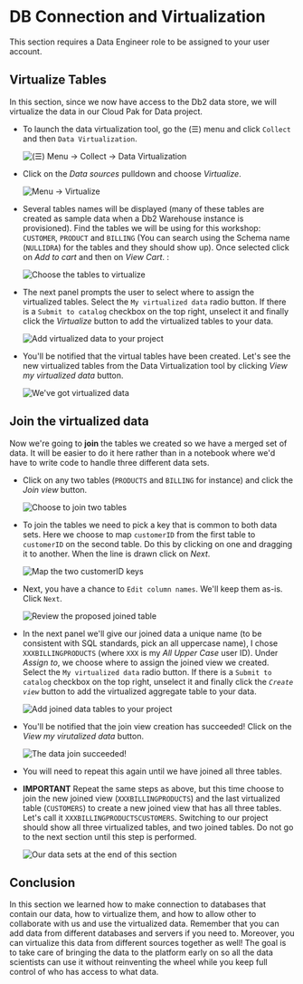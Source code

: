 # DB Connection and Virtualization

This section requires a Data Engineer role to be assigned to your user account.

## Virtualize Tables

In this section, since we now have access to the Db2 data store, we will virtualize the data in our Cloud Pak for Data project.

* To launch the data virtualization tool, go the (☰) menu and click `Collect` and then `Data Virtualization`.

  ![(☰) Menu -> Collect -> Data Virtualization](../.gitbook/assets/images/dv/dv-menu.png)

* Click on the *Data sources* pulldown and choose *Virtualize*.

  ![Menu -> Virtualize](../.gitbook/assets/images/dv/dv-virtualize-menu.png)

* Several tables names will be displayed (many of these tables are created as sample data when a Db2 Warehouse instance is provisioned). Find the tables we will be using for this workshop: `CUSTOMER`, `PRODUCT` and `BILLING` (You can search using the Schema name (`NULLIDRA`) for the tables and they should show up). Once selected click on *Add to cart* and then on *View Cart*. :

  ![Choose the tables to virtualize](../.gitbook/assets/images/dv/dv-virtualize-tables.png)

* The next panel prompts the user to select where to assign the virtualized tables. Select the `My virtualized data` radio button. If there is a `Submit to catalog` checkbox on the top right, unselect it and finally click the *Virtualize* button to add the virtualized tables to your data.

  ![Add virtualized data to your project](../.gitbook/assets/images/dv/dv-virtualize-assign.png)

* You'll be notified that the virtual tables have been created. Let's see the new virtualized tables from the Data Virtualization tool by clicking *View my virtualized data* button.

  ![We've got virtualized data](../.gitbook/assets/images/dv/dv-virtualize-complete.png)

## Join the virtualized data

Now we're going to **join** the tables we created so we have a merged set of data. It will be easier to do it here rather than in a notebook where we'd have to write code to handle three different data sets.

* Click on any two tables (`PRODUCTS` and `BILLING` for instance) and click the *Join view* button.

  ![Choose to join two tables](../.gitbook/assets/images/dv/dv-data-join-overview.png)

* To join the tables we need to pick a key that is common to both data sets. Here we choose to map `customerID` from the first table to `customerID` on the second table. Do this by clicking on one and dragging it to another. When the line is drawn click on *Next*.

  ![Map the two customerID keys](../.gitbook/assets/images/dv/dv-data-join-columns.png)

* Next, you have a chance to `Edit column names`. We'll keep them as-is. Click `Next`.

  ![Review the proposed joined table](../.gitbook/assets/images/dv/dv-data-join-review.png)

* In the next panel we'll give our joined data a unique name (to be consistent with SQL standards, pick an all uppercase name), I chose `XXXBILLINGPRODUCTS` (where `XXX` is my *All Upper Case* user ID). Under *Assign to*, we choose where to assign the joined view we created. Select the `My virtualized data` radio button. If there is a `Submit to catalog` checkbox on the top right, unselect it and finally click the *`Create view`* button to add the virtualized aggregate table to your data.

  ![Add joined data tables to your project](../.gitbook/assets/images/dv/dv-data-join-assign.png)

* You'll be notified that the join view creation has succeeded! Click on the *View my virutalized data* button.

  ![The data join succeeded!](../.gitbook/assets/images/dv/dv-data-join-created.png)

* You will need to repeat this again until we have joined all three tables.

* **IMPORTANT** Repeat the same steps as above, but this time choose to join the new joined view (`XXXBILLINGPRODUCTS`) and the last virtualized table (`CUSTOMERS`) to create a new joined view that has all three tables. Let's call it `XXXBILLINGPRODUCTSCUSTOMERS`. Switching to our project should show all three virtualized tables, and two joined tables. Do not go to the next section until this step is performed.

  ![Our data sets at the end of this section](../.gitbook/assets/images/dv/dv-project-data-all.png)

## Conclusion

In this section we learned how to make connection to databases that contain our data, how to virtualize them, and how to allow other to collaborate with us and use the virtualized data. Remember that you can add data from different databases and servers if you need to. Moreover, you can virtualize this data from different sources together as well! The goal is to take care of bringing the data to the platform early on so all the data scientists can use it without reinventing the wheel while you keep full control of who has access to what data.
